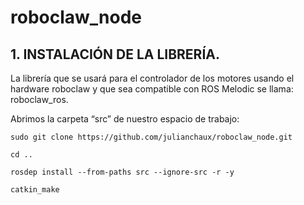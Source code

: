 # roboclaw_node


## 1. INSTALACIÓN DE LA LIBRERÍA. 

La librería que se usará para el controlador de los motores usando el hardware roboclaw y que sea compatible con ROS Melodic se llama: roboclaw_ros. 

Abrimos la carpeta “src” de nuestro espacio de trabajo: 

```
sudo git clone https://github.com/julianchaux/roboclaw_node.git

cd .. 

rosdep install --from-paths src --ignore-src -r -y 

catkin_make 
```

